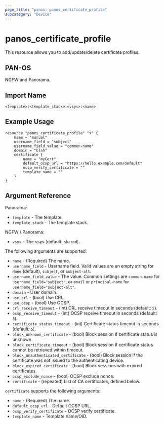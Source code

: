 ```yaml
---
page_title: "panos: panos_certificate_profile"
subcategory: "Device"
---
```


# panos_certificate_profile

This resource allows you to add/update/delete certificate profiles.


## PAN-OS

NGFW and Panorama.


## Import Name

```shell
<template>:<template_stack>:<vsys>:<name>
```


## Example Usage

```hcl
resource "panos_certificate_profile" "x" {
    name = "manual"
    username_field = "subject"
    username_field_value = "common-name"
    domain = "blah"
    certificate {
        name = "myCert"
        default_ocsp_url = "https://hello.example.com/default"
        ocsp_verify_certificate = ""
        template_name = ""
    }
}
```

## Argument Reference

Panorama:

* `template` - The template.
* `template_stack` - The template stack.

NGFW / Panorama:

* `vsys` - The vsys (default: `shared`).

The following arguments are supported:

* `name` - (Required) The name.
* `username_field` - Username field.  Valid values are an empty string for `None`
  (default), `subject`, or `subject-alt`.
* `username_field_value` - The value.  Common settings are `common-name` for
  `username_field="subject"`, or `email` or `principal-name` for
  `username_field="subject-alt"`.
* `domain` - User domain.
* `use_crl` - (bool) Use CRL.
* `use_ocsp` - (bool) Use OCSP.
* `crl_receive_timeout` - (int) CRL receive timeout in seconds (default: `5`).
* `ocsp_receive_timeout` - (int) OCSP receive timeout in seconds (default: `5`).
* `certificate_status_timeout` - (int) Certificate status timeout in
  seconds (default: `5`).
* `block_unknown_certificate` - (bool) Block session if certificate status
  is unknown.
* `block_certificate_timeout` - (bool) Block session if certificate status
  cannot be retrieved within timeout.
* `block_unauthenticated_certificate` - (bool) Block session if the certificate
  was not issued to the authenticating device.
* `block_expired_certificate` - (bool) Block sessions with expired certificates.
* `ocsp_exclude_nonce` - (bool) OCSP exclude nonce.
* `certificate` - (repeated) List of CA certificates, defined below.

`certificate` supports the following arguments:

* `name` - (Required) The name.
* `default_ocsp_url` - Default OCSP URL.
* `ocsp_verify_certificate` - OCSP verify certificate.
* `template_name` - Template name/OID.
